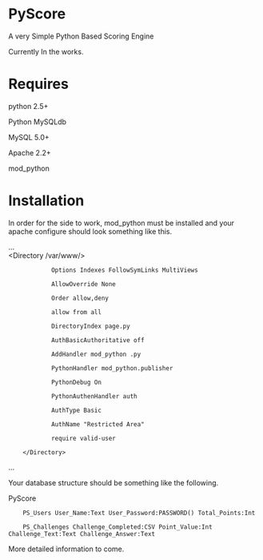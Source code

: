 PyScore
=======

A very Simple Python Based Scoring Engine

Currently In the works.

Requires
========

python 2.5+

Python MySQLdb

MySQL 5.0+

Apache 2.2+

mod_python



Installation
============

In order for the side to work, mod_python must be installed and your apache configure should look something like this.


...        
        <Directory /var/www/>
        
                Options Indexes FollowSymLinks MultiViews
                
                AllowOverride None
                
                Order allow,deny
                
                allow from all
                
                DirectoryIndex page.py
                
                AuthBasicAuthoritative off
                
                AddHandler mod_python .py
                
                PythonHandler mod_python.publisher
                
                PythonDebug On
                
                PythonAuthenHandler auth
                
                AuthType Basic
                
                AuthName "Restricted Area"
                
                require valid-user
                
        </Directory>
...


Your database structure should be something like the following.


PyScore

        PS_Users User_Name:Text User_Password:PASSWORD() Total_Points:Int

        PS_Challenges Challenge_Completed:CSV Point_Value:Int Challenge_Text:Text Challenge_Answer:Text
  
  
More detailed information to come.
